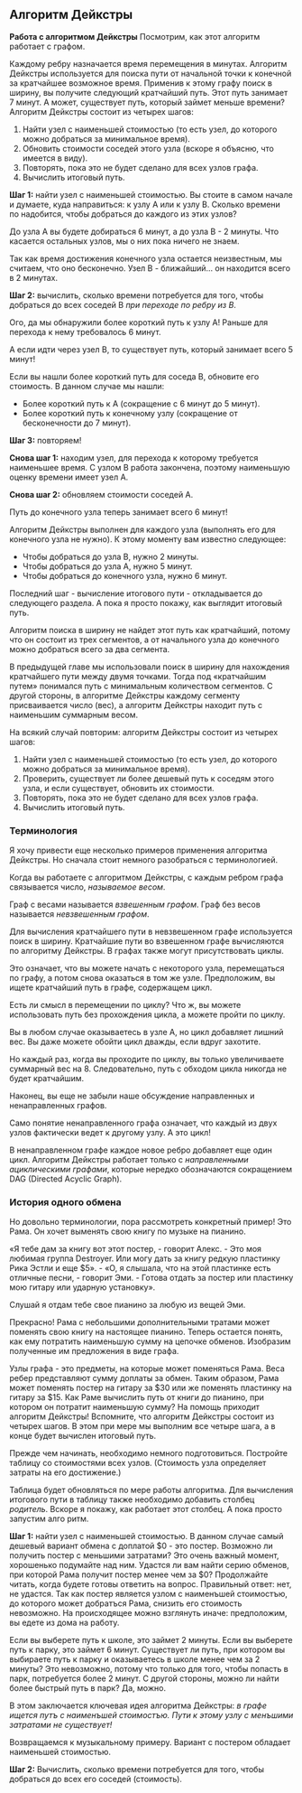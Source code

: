 ## Алгоритм Дейкстры

**Работа с алгоритмом Дейкстры**
Посмотрим, как этот алгоритм работает с графом.

Каждому ребру назначается время перемещения в минутах. Алгоритм Дейкстры используется для поиска пути от начальной точки к конечной за кратчайшее возможное время.
Применив к этому графу поиск в ширину, вы получите следующий крат­чайший путь.
Этот путь занимает 7 минут. А может, существует путь, который займет меньше времени? Алгоритм Дейкстры состоит из четырех шагов:
1. Найти узел с наименьшей стоимостью (то есть узел, до которого можно добраться за минимальное время).
2. Обновить стоимости соседей этого узла (вскоре я объясню, что имеется в виду).
3. Повторять, пока это не будет сделано для всех узлов графа.
4. Вычислить итоговый путь.

**Шаг 1:** найти узел с наименьшей стоимостью. Вы стоите в самом начале и думаете, куда направиться: к узлу А или к узлу В. Сколько времени по­ надобится, чтобы добраться до каждого из этих узлов?

До узла А вы будете добираться 6 минут, а до узла В - 2 минуты. Что касается остальных узлов, мы о них пока ничего не знаем.

Так как время достижения конечного узла остается неизвестным, мы считаем, что оно бесконечно. Узел В - ближайший... он находится всего в 2 минутах.

**Шаг 2:** вычислить, сколько времени потребуется для того, чтобы добраться до всех соседей В *при переходе по ребру из В*.

Ого, да мы обнаружили более короткий путь к узлу А! Раньше для перехода к нему требовалось 6 минут.

А если идти через узел В, то существует путь, который занимает всего 5 минут!

Если вы нашли более короткий путь для соседа В, обновите его стоимость. В данном случае мы нашли:
* Более короткий путь к А (сокращение с 6 минут до 5 минут).
* Более короткий путь к конечному узлу (сокращение от бесконечности до 7 минут).

**Шаг 3:** повторяем!

**Снова шаr 1:** находим узел, для перехода к которому требуется наименьшее время. С узлом В работа закончена, поэтому наименьшую оценку времени имеет узел А.

**Снова шаr 2:** обновляем стоимости соседей А.

Путь до конечного узла теперь занимает всего 6 минут!

Алгоритм Дейкстры выполнен для каждого узла (выполнять его для конеч­ного узла не нужно). К этому моменту вам известно следующее:
* Чтобы добраться до узла В, нужно 2 минуты.
* Чтобы добраться до узла А, нужно 5 минут.
* Чтобы добраться до конечного узла, нужно 6 минут.

Последний шаг - вычисление итогового пути - откладывается до следую­щего раздела. А пока я просто покажу, как выглядит итоговый путь.

Алгоритм поиска в ширину не найдет этот путь как кратчайший, потому что он состоит из трех сегментов, а от начального узла до конечного можно добраться всего за два сегмента.

В предыдущей главе мы использовали поиск в ширину для нахождения кратчайшего пути между двумя точками. Тогда под «кратчайшим путем» понимался путь с минимальным количеством сегментов. С другой стороны, в алгоритме Дейкстры каждому сегменту присваивается число (вес), а ал­горитм Дейкстры находит путь с наименьшим суммарным весом.

На всякий случай повторим: алгоритм Дейкстры состоит из четырех шагов:
1. Найти узел с наименьшей стоимостью (то есть узел, до которого можно добраться за минимальное время).
2. Проверить, существует ли более дешевый путь к соседям этого узла, и если существует, обновить их стоимости.
3. Повторять, пока это не будет сделано для всех узлов графа.
4. Вычислить итоговый путь.

### Терминология
Я хочу привести еще несколько примеров применения алгоритма Дейкстры. Но сначала стоит немного разобраться с терминологией.

Когда вы работаете с алгоритмом Дейкстры, с каждым ребром графа свя­зывается число, *называемое весом*.

Граф с весами называется *взвешенным графом*. Граф без весов называется *невзвешенным графом*.

Для вычисления кратчайшего пути в невзвешенном графе используется поиск в ширину. Кратчайшие пути во взвешенном графе вычисляются по алгоритму Дейкстры. В графах также могут присутствовать циклы.

Это означает, что вы можете начать с некоторого узла, перемещаться по графу, а потом снова оказаться в том же узле. Предположим, вы ищете кратчайший путь в графе, содержащем цикл.

Есть ли смысл в перемещении по циклу? Что ж, вы можете использовать путь без прохождения цикла, а можете пройти по циклу.

Вы в любом случае оказываетесь в узле А, но цикл добавляет лишний вес. Вы даже можете обойти цикл дважды, если вдруг захотите.

Но каждый раз, когда вы проходите по циклу, вы только увеличиваете сум­марный вес на 8. Следовательно, путь с обходом цикла никогда не будет кратчайшим.

Наконец, вы еще не забыли наше обсуждение направленных и ненаправ­ленных графов.

Само понятие ненаправленного графа означает, что каждый из двух узлов фактически ведет к другому узлу. А это цикл!

В ненаправленном графе каждое новое ребро добавляет еще один цикл. Алгоритм Дейкстры работает только с *направленными ациклическими графами*, которые нередко обозначаются сокращением DAG (Directed Acyclic Graph).

### История одного обмена
Но довольно терминологии, пора рассмотреть кон­кретный пример! Это Рама. Он хочет выменять свою книгу по музыке на пианино.

«Я тебе дам за книгу вот этот постер, - говорит Алекс. - Это моя любимая группа Destroyer. Или могу дать за книгу редкую пластинку Рика Эстли и еще $5». - «О, я слышала, что на этой пластинке есть отличные песни, - говорит Эми. - Готова отдать за постер или пластинку мою гитару или ударную установку».

Слушай я отдам тебе свое пианино за любую из вещей Эми.

Прекрасно! Рама с небольшими дополнительными тратами может поменять свою книгу на насто­ящее пианино. Теперь остается понять, как ему
потратить наименьшую сумму на цепочке обменов. Изобразим полученные им предложения в виде графа.

Узлы графа - это предметы, на которые может поменяться Рама. Веса ребер представляют сумму доплаты за обмен. Таким образом, Рама может поменять постер на гитару за $30 или же поменять пластинку на гитару за $15. Как Раме вычислить путь от книги до пианино, при котором он потратит наименьшую сумму? На помощь приходит алгоритм Дейкстры! Вспомните, что алгоритм Дейкстры состоит из четырех шагов. В этом при­ мере мы выполним все четыре шага, а в конце будет вычислен итоговый путь.

Прежде чем начинать, необходимо немного подготовиться. Постройте таблицу со стоимостями всех узлов. (Стоимость узла определяет затраты на его достижение.)

Таблица будет обновляться по мере работы алгоритма. Для вычисления итогового пути в таблицу также необходимо добавить столбец *родитель*.
Вскоре я покажу, как работает этот столбец. А пока просто запустим алго­ ритм.

**Шаг 1:** найти узел с наименьшей стоимостью. В данном случае самый де­шевый вариант обмена с доплатой $0 - это постер. Возможно ли получить постер с меньшими затратами? Это очень важный момент, хорошенько по­думайте над ним. Удастся ли вам найти серию обменов, при которой Рама получит постер менее чем за $0? Продолжайте читать, когда будете готовы ответить на вопрос. Правильный ответ: нет, не удастся. Так как постер явля­ется узлом с наименъшей стоимостъю, до которого может добратъся Рама, снизить его стоимость невозможно. На происходящее можно взглянуть иначе: предположим, вы едете из дома на работу.

Если вы выберете путь к школе, это займет 2 минуты. Если вы выберете путь к парку, это займет 6 минут. Существует ли путь, при котором вы вы­бираете путь к парку и оказываетесь в школе менее чем за 2 минуты? Это невозможно, потому что только для того, чтобы попасть в парк, потребует­ся более 2 минут. С другой стороны, можно ли найти более быстрый путь в парк? Да, можно.

В этом заключается ключевая идея алгоритма Дейкстры: *в графе ищется путъ с наименъшей стоимостъю. Пути к этому узлу с менъшими затратами не существует!*

Возвращаемся к музыкальному примеру. Вариант с постером обладает наи­меньшей стоимостью.

**Шаг 2:** Вычислить, сколько времени потребуется для того, чтобы добраться до всех его соседей (стоимость).


